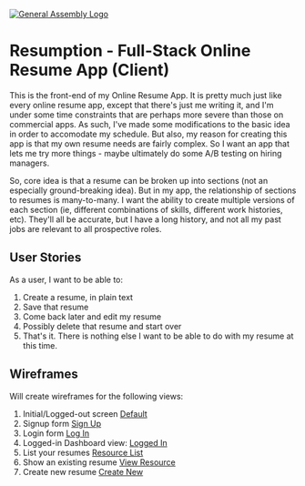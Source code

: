 [![General Assembly Logo](https://camo.githubusercontent.com/1a91b05b8f4d44b5bbfb83abac2b0996d8e26c92/687474703a2f2f692e696d6775722e636f6d2f6b6538555354712e706e67)](https://generalassemb.ly/education/web-development-immersive)

# Resumption - Full-Stack Online Resume App (Client)

This is the front-end of my Online Resume App. It is pretty much just like every online resume app, except that there's just me writing it, and I'm under some time constraints that are perhaps more severe than those on commercial apps. As such, I've made some modifications to the basic idea in order to accomodate my schedule. But also, my reason for creating this app is that my own resume needs are fairly complex. So I want an app that lets me try more things - maybe ultimately do some A/B testing on hiring managers.

So, core idea is that a resume can be broken up into sections (not an especially ground-breaking idea). But in my app, the relationship of sections to resumes is many-to-many. I want the ability to create multiple versions of each section (ie, different combinations of skills, different work histories, etc). They'll all be accurate, but I have a long history, and not all my past jobs are relevant to all prospective roles.


## User Stories

As a user, I want to be able to:
1. Create a resume, in plain text
2. Save that resume
3. Come back later and edit my resume
4. Possibly delete that resume and start over
5. That's it. There is nothing else I want to be able to do with my resume at this time.

## Wireframes

Will create wireframes for the following views:
1. Initial/Logged-out screen [Default](p2-wireframes/wireframe_default.png)
2. Signup form [Sign Up](p2-wireframes/wireframe_signup.png)
3. Login form [Log In](p2-wireframes/wireframe_login2.png)
4. Logged-in Dashboard view: [Logged In](p2-wireframes/wireframe_logged_in.png)
  1. List your resumes [Resource List](p2-wireframes/wireframe_resources-list.png)
  2. Show an  existing resume [View Resource](p2-wireframes/wireframe_show.png)
  3. Create new resume [Create New](p2-wireframes/wireframe_new.png)

